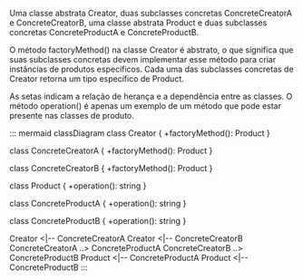 Uma classe abstrata Creator, duas subclasses concretas ConcreteCreatorA e ConcreteCreatorB, uma classe abstrata Product e duas subclasses concretas ConcreteProductA e ConcreteProductB.

O método factoryMethod() na classe Creator é abstrato, o que significa que suas subclasses concretas devem implementar esse método para criar instâncias de produtos específicos. Cada uma das subclasses concretas de Creator retorna um tipo específico de Product.

As setas indicam a relação de herança e a dependência entre as classes. O método operation() é apenas um exemplo de um método que pode estar presente nas classes de produto.

::: mermaid
classDiagram
  class Creator {
    +factoryMethod(): Product
  }

  class ConcreteCreatorA {
    +factoryMethod(): Product
  }

  class ConcreteCreatorB {
    +factoryMethod(): Product
  }

  class Product {
    +operation(): string
  }

  class ConcreteProductA {
    +operation(): string
  }

  class ConcreteProductB {
    +operation(): string
  }

  Creator <|-- ConcreteCreatorA
  Creator <|-- ConcreteCreatorB
  ConcreteCreatorA ..> ConcreteProductA
  ConcreteCreatorB ..> ConcreteProductB
  Product <|-- ConcreteProductA
  Product <|-- ConcreteProductB
:::
